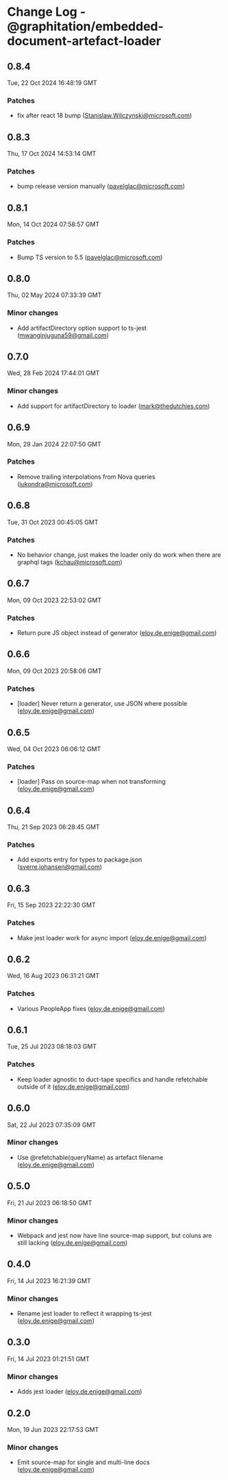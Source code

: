 # Change Log - @graphitation/embedded-document-artefact-loader

<!-- This log was last generated on Tue, 22 Oct 2024 16:48:19 GMT and should not be manually modified. -->

<!-- Start content -->

## 0.8.4

Tue, 22 Oct 2024 16:48:19 GMT

### Patches

- fix after react 18 bump (Stanislaw.Wilczynski@microsoft.com)

## 0.8.3

Thu, 17 Oct 2024 14:53:14 GMT

### Patches

- bump release version manually (pavelglac@microsoft.com)

## 0.8.1

Mon, 14 Oct 2024 07:58:57 GMT

### Patches

- Bump TS version to 5.5 (pavelglac@microsoft.com)

## 0.8.0

Thu, 02 May 2024 07:33:39 GMT

### Minor changes

- Add artifactDirectory option support to ts-jest (mwanginjuguna59@gmail.com)

## 0.7.0

Wed, 28 Feb 2024 17:44:01 GMT

### Minor changes

- Add support for artifactDirectory to loader (mark@thedutchies.com)

## 0.6.9

Mon, 29 Jan 2024 22:07:50 GMT

### Patches

- Remove trailing interpolations from Nova queries (iukondra@microsoft.com)

## 0.6.8

Tue, 31 Oct 2023 00:45:05 GMT

### Patches

- No behavior change, just makes the loader only do work when there are graphql tags (kchau@microsoft.com)

## 0.6.7

Mon, 09 Oct 2023 22:53:02 GMT

### Patches

- Return pure JS object instead of generator (eloy.de.enige@gmail.com)

## 0.6.6

Mon, 09 Oct 2023 20:58:06 GMT

### Patches

- [loader] Never return a generator, use JSON where possible (eloy.de.enige@gmail.com)

## 0.6.5

Wed, 04 Oct 2023 06:06:12 GMT

### Patches

- [loader] Pass on source-map when not transforming (eloy.de.enige@gmail.com)

## 0.6.4

Thu, 21 Sep 2023 06:28:45 GMT

### Patches

- Add exports entry for types to package.json (sverre.johansen@gmail.com)

## 0.6.3

Fri, 15 Sep 2023 22:22:30 GMT

### Patches

- Make jest loader work for async import (eloy.de.enige@gmail.com)

## 0.6.2

Wed, 16 Aug 2023 06:31:21 GMT

### Patches

- Various PeopleApp fixes (eloy.de.enige@gmail.com)

## 0.6.1

Tue, 25 Jul 2023 08:18:03 GMT

### Patches

- Keep loader agnostic to duct-tape specifics and handle refetchable outside of it (eloy.de.enige@gmail.com)

## 0.6.0

Sat, 22 Jul 2023 07:35:09 GMT

### Minor changes

- Use @refetchable(queryName) as artefact filename (eloy.de.enige@gmail.com)

## 0.5.0

Fri, 21 Jul 2023 06:18:50 GMT

### Minor changes

- Webpack and jest now have line source-map support, but coluns are still lacking (eloy.de.enige@gmail.com)

## 0.4.0

Fri, 14 Jul 2023 16:21:39 GMT

### Minor changes

- Rename jest loader to reflect it wrapping ts-jest (eloy.de.enige@gmail.com)

## 0.3.0

Fri, 14 Jul 2023 01:21:51 GMT

### Minor changes

- Adds jest loader (eloy.de.enige@gmail.com)

## 0.2.0

Mon, 19 Jun 2023 22:17:53 GMT

### Minor changes

- Emit source-map for single and multi-line docs (eloy.de.enige@gmail.com)
